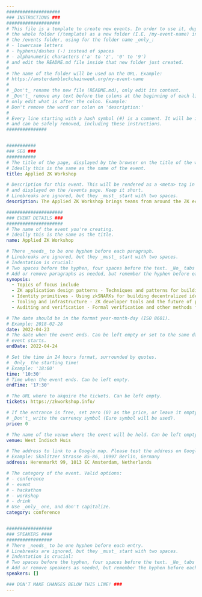 ```yaml
---
####################
### INSTRUCTIONS ###
####################
# This file is a template to create new events. In order to use it, duplicate
# the whole folder (/template) as a new folder (I.E. /my-event-name) inside of
# the /events folder, using for the folder name _only_:
# - lowercase letters
# - hyphens/dashes (-) instead of spaces
# - alphanumeric characters ('a' to 'z', '0' to '9')
# and edit the README.md file inside that new folder just created.
#
# The name of the folder will be used on the URL. Example:
# https://amsterdamblockchainweek.org/my-event-name
#
# _Don't_ rename the new file (README.md), only edit its content.
# _Don't_ remove any text before the colons at the beginning of each line,
# only edit what is after the colon. Example:
# Don't remove the word nor colon on 'description:'
#
# Every line starting with a hash symbol (#) is a comment. It will be ignored
# and can be safely removed, including these instructions.
###############


###########
### SEO ###
###########
# The title of the page, displayed by the browser on the title of the window.
# Ideally this is the same as the name of the event.
title: Applied ZK Workshop

# Description for this event. This will be rendered as a <meta> tag in the HTML,
# and displayed on the /events page. Keep it short.
# Linebreaks are ignored, but they _must_ start with two spaces.
description: The Applied ZK Workshop brings teams from around the ZK ecosystem together to learn about the latest developments in the zero-knowledge application landscape. 

#####################
### EVENT DETAILS ###
#####################
# The name of the event you're creating.
# Ideally this is the same as the title.
name: Applied ZK Workshop

# There _needs_ to be one hyphen before each paragraph.
# Linebreaks are ignored, but they _must_ start with two spaces.
# Indentation is crucial:
# Two spaces before the hyphen, four spaces before the text. _No_ tabs allowed.
# Add or remove paragraphs as needed, but remember the hyphen before each entry.
synopsis:
  - Topics of focus include
  - ZK application design patterns - Techniques and patterns for building user-facing applications enabled by ZK.
  - Identity primitives - Using zkSNARKs for building decentralized identity primitives.
  - Tooling and infrastructure - ZK developer tools and the future of proving systems, languages, and more.
  - Auditing and verification - Formal verification and other methods for ensuring the correctness of complex ZK constructions.

# The date should be in the format year-month-day (ISO 8601).
# Example: 2018-02-28
date: 2022-04-23
# The date when the event ends. Can be left empty or set to the same day the
# event starts.
endDate: 2022-04-24

# Set the time in 24 hours format, surrounded by quotes.
# _Only_ the starting time!
# Example: '18:00'
time: '10:30'
# Time when the event ends. Can be left empty.
endTime: '17:30'

# The URL where to akquire the tickets. Can be left empty.
tickets: https://zkworkshop.info/

# If the entrance is free, set zero (0) as the price, or leave it empty.
# _Don't_ write the currency symbol (Euro symbol will be used).
price: 0

# The name of the venue where the event will be held. Can be left empty.
venue: West Indisch Huis

# The address to link to a Google map. Please test the address on Google Maps.
# Example: Skalitzer Strasse 85-86, 10997 Berlin, Germany
address: Herenmarkt 99, 1013 EC Amsterdam, Netherlands

# The category of the event. Valid options:
# - conference
# - event
# - hackathon
# - workshop
# - drink
# Use _only_ one, and don't capitalize.
category: conference


#################
### SPEAKERS ####
#################
# There _needs_ to be one hyphen before each entry.
# Linebreaks are ignored, but they _must_ start with two spaces.
# Indentation is crucial:
# Two spaces before the hyphen, four spaces before the text. _No_ tabs allowed.
# Add or remove speakers as needed, but remember the hyphen before each entry.
speakers: []

### DON'T MAKE CHANGES BELOW THIS LINE! ###
---
```

<!-- ### DON'T MAKE CHANGES BELOW THIS LINE! ### -->

<Event-Content/>
